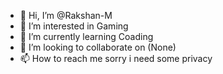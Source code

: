 - 👋 Hi, I’m @Rakshan-M
- 👀 I’m interested in Gaming
- 🌱 I’m currently learning Coading
- 💞️ I’m looking to collaborate on (None)
- 📫 How to reach me sorry i need some privacy

<!---
Rakshan-M/Rakshan-M is a ✨ special ✨ repository because its `README.md` (this file) appears on your GitHub profile.
You can click the Preview link to take a look at your changes.
--->
 
 
 
 
 
 
